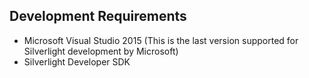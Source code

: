 ## Development Requirements
- Microsoft Visual Studio 2015 (This is the last version supported for Silverlight development by Microsoft)
- Silverlight Developer SDK
